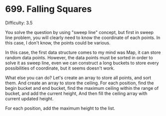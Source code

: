 # 699. Falling Squares

Difficulty: 3.5

You solve the question by using "sweep line" concept, but first in sweep line problem, you will clearly need to know the coordinate of each points. In this case, I don't know, the points could be various. 

In this case, the first data structure comes to my mind was Map, it can store random data points. However, the data points must be sorted in order to solve it as sweep line, even we can construct a long buckets to store every possibilities of coordinate, but it seems doesn't work.

What else you can do? Let's create an array to store all points, and sort them. And create an array to store the ceiling.
For each position, find the begin bucket and end bucket, find the maximum ceiling within the range of bucket, and add the current height, 
And then fill the ceiling array with current updated height.

For each position, add the maximum height to the list.
